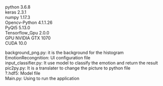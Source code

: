 python 3.6.8  
keras 2.3.1  
numpy 1.17.3  
Opencv-Python 4.1.1.26  
PyQt5 5.13.0  
Tensorflow_Gpu 2.0.0  
GPU NVIDIA GTX 1070  
CUDA 10.0  

background_png.py: it is the background for the histogram  
EmotionRecongnition: UI configuration file  
input_classifier.py: It use model to classify the emotion and return the result  
pic2py.py: It is a translater to change the picture to python file  
?.hdf5: Model file  
Main.py: Using to run the application
